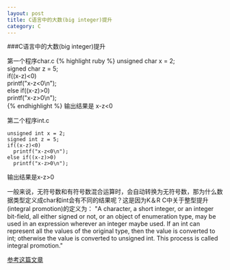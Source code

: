 ```yaml
---
layout: post
title: C语言中的大数(big integer)提升
category: C 
---
```


###C语言中的大数(big integer)提升

第一个程序char.c
{% highlight ruby %}
unsigned char x = 2;  
signed char z = 5;  
if((x-z)<0)  
  printf("x-z<0\n");   
else if((x-z)>0)  
  printf("x-z>0\n");   
{% endhighlight %}
输出结果是 x-z<0
 
 
第二个程序int.c

    unsigned int x = 2;  
    signed int z = 5;  
    if((x-z)<0)  
      printf("x-z<0\n");   
    else if((x-z)>0)  
      printf("x-z>0\n"); 

输出结果是x-z>0
 
一般来说，无符号数和有符号数混合运算时，会自动转换为无符号数，那为什么数据类型定义成char和int会有不同的结果呢？这是因为K＆R C中关于整型提升(integral promotion)的定义为：
"A character, a short integer, or an integer bit-field, all either signed or not, or an object of enumeration type, may be used in an expression wherever an integer maybe used. If an int can represent all the values of the original type, then the value is converted to int; otherwise the value is converted to unsigned int. This process is called integral promotion."

[参考这篇文章](http://blog.csdn.net/lovekatherine/article/details/1565969)




